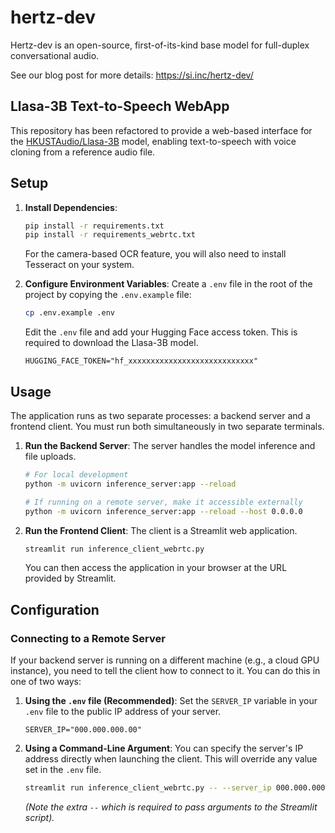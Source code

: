 # hertz-dev

Hertz-dev is an open-source, first-of-its-kind base model for full-duplex conversational audio.

See our blog post for more details: https://si.inc/hertz-dev/

## Llasa-3B Text-to-Speech WebApp

This repository has been refactored to provide a web-based interface for the [HKUSTAudio/Llasa-3B](https://huggingface.co/HKUSTAudio/Llasa-3B) model, enabling text-to-speech with voice cloning from a reference audio file.

## Setup

1.  **Install Dependencies**:
    ```bash
    pip install -r requirements.txt
    pip install -r requirements_webrtc.txt
    ```
    For the camera-based OCR feature, you will also need to install Tesseract on your system.

2.  **Configure Environment Variables**:
    Create a `.env` file in the root of the project by copying the `.env.example` file:
    ```bash
    cp .env.example .env
    ```
    Edit the `.env` file and add your Hugging Face access token. This is required to download the Llasa-3B model.
    ```
    HUGGING_FACE_TOKEN="hf_xxxxxxxxxxxxxxxxxxxxxxxxxxxx"
    ```

## Usage

The application runs as two separate processes: a backend server and a frontend client. You must run both simultaneously in two separate terminals.

1.  **Run the Backend Server**:
    The server handles the model inference and file uploads.
    ```bash
    # For local development
    python -m uvicorn inference_server:app --reload

    # If running on a remote server, make it accessible externally
    python -m uvicorn inference_server:app --reload --host 0.0.0.0
    ```

2.  **Run the Frontend Client**:
    The client is a Streamlit web application.
    ```bash
    streamlit run inference_client_webrtc.py
    ```
    You can then access the application in your browser at the URL provided by Streamlit.

## Configuration

### Connecting to a Remote Server

If your backend server is running on a different machine (e.g., a cloud GPU instance), you need to tell the client how to connect to it. You can do this in one of two ways:

1.  **Using the `.env` file (Recommended)**:
    Set the `SERVER_IP` variable in your `.env` file to the public IP address of your server.
    ```
    SERVER_IP="000.000.000.00"
    ```

2.  **Using a Command-Line Argument**:
    You can specify the server's IP address directly when launching the client. This will override any value set in the `.env` file.
    ```bash
    streamlit run inference_client_webrtc.py -- --server_ip 000.000.000.00
    ```
    *(Note the extra `--` which is required to pass arguments to the Streamlit script).*

